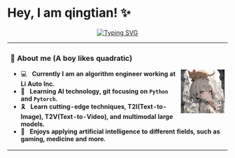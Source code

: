 # Hey, I am qingtian! ✨
<div align="center">
  <a href="https://github.com/qingtian5"><img src="https://readme-typing-svg.demolab.com?font=Fira+Code&pause=1000&color=233AF7&random=false&width=435&lines=Hey%2C+it's+me%F0%9F%91%8B;I+love+AI%F0%9F%94%AD" alt="Typing SVG" />
  </a>
</div>

<table>
<tr><td>

### 👻 About me (A boy likes quadratic)

<img align="right" width="100" src="./assets/00236-1769824488_sq.jpeg" />

  - 💻 &nbsp; **Currently I am an algorithm engineer working at Li Auto Inc.**
  - 👏 &nbsp; **Learning AI technology, git focusing on `Python` and `Pytorch`.**
  - 🎗️ &nbsp; **Learn cutting-edge techniques, T2I(Text-to-Image), T2V(Text-to-Video), and multimodal large models.**
  - 🧩 &nbsp; **Enjoys applying artificial intelligence to different fields, such as gaming, medicine and more.**

</td></tr>

<!--
**qingtian5/qingtian5** is a ✨ _special_ ✨ repository because its `README.md` (this file) appears on your GitHub profile.

Here are some ideas to get you started:

- 🔭 I’m currently working on ...
- 🌱 I’m currently learning ...
- 👯 I’m looking to collaborate on ...
- 🤔 I’m looking for help with ...
- 💬 Ask me about ...
- 📫 How to reach me: ...
- 😄 Pronouns: ...
- ⚡ Fun fact: ...
-->
